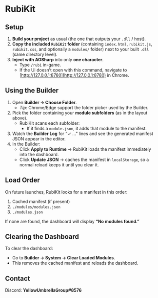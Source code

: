 # RubiKit

## Setup

1. **Build your project** as usual (the one that outputs your `.dll` / host).  
2. **Copy the included `RubiKit` folder** (containing `index.html`, `rubikit.js`, `rubikit.css`, and optionally a `modules/` folder) next to your built `.dll` (same directory level).  
3. **Inject with AOSharp** into only **one character**.  
   - Type `/rubi` in-game.  
   - If the UI doesn’t open with this command, navigate to [http://127.0.0.1:8780](http://127.0.0.1:8780) in Chrome.  

## Using the Builder

1. Open **Builder → Choose Folder**.  
   - *Tip:* Chrome/Edge support the folder picker used by the Builder.  
2. Pick the folder containing your **module subfolders** (as in the layout above).  
   - RubiKit scans each subfolder:  
     - If it finds a `module.json`, it adds that module to the manifest.  
3. Watch the **Builder Log** for “✓ …” lines and see the generated manifest JSON appear in the editor.  
4. In the Builder:  
   - Click **Apply to Runtime** → RubiKit loads the manifest immediately into the dashboard.  
   - Click **Update JSON** → caches the manifest in `localStorage`, so a normal reload keeps it until you clear it.  

## Load Order

On future launches, RubiKit looks for a manifest in this order:

1. Cached manifest (if present)  
2. `./modules/modules.json`  
3. `./modules.json`  

If none are found, the dashboard will display **“No modules found.”**

## Clearing the Dashboard

To clear the dashboard:  
- Go to **Builder → System → Clear Loaded Modules**.  
- This removes the cached manifest and reloads the dashboard.  

## Contact

Discord: **YellowUmbrellaGroup#8576**
